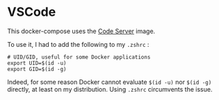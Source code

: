 # VSCode

This docker-compose uses the [Code Server](https://hub.docker.com/r/codercom/code-server) image.

To use it, I had to add the following to my `.zshrc` :

```shell
# UID/GID, useful for some Docker applications
export UID=$(id -u)
export GID=$(id -g)
```

Indeed, for some reason Docker cannot evaluate `$(id -u)` nor `$(id -g)` directly, at least on my distribution. Using `.zshrc` circumvents the issue.
